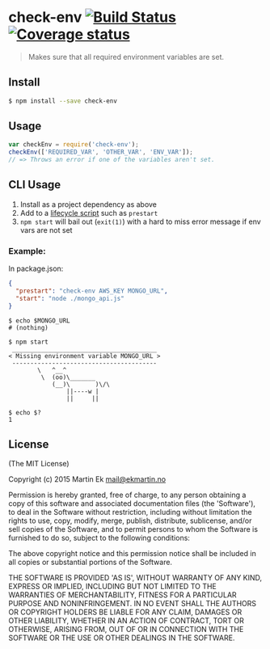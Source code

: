 # check-env [![Build Status](https://ci.frigg.io/badges/ekmartin/check-env/)](https://ci.frigg.io/ekmartin/check-env/last/) [![Coverage status](https://ci.frigg.io/badges/coverage/ekmartin/check-env/)](https://ci.frigg.io/ekmartin/check-env/last/)

> Makes sure that all required environment variables are set. 


## Install

```sh
$ npm install --save check-env
```


## Usage

```js
var checkEnv = require('check-env');
checkEnv(['REQUIRED_VAR', 'OTHER_VAR', 'ENV_VAR']);
// => Throws an error if one of the variables aren't set.
```

## CLI Usage

1. Install as a project dependency as above
2. Add to a [lifecycle script](https://docs.npmjs.com/misc/scripts) such as
   `prestart`
3. `npm start` will bail out (`exit(1)`) with a hard to miss error message if env vars are not set

### Example:

In package.json:

```json
{
  "prestart": "check-env AWS_KEY MONGO_URL",
  "start": "node ./mongo_api.js"
}
```


```
$ echo $MONGO_URL
# (nothing)

$ npm start
 ________________________________________
< Missing environment variable MONGO_URL >
 ----------------------------------------
        \   ^__^
         \  (oo)\_______
            (__)\       )\/\
                ||----w |
                ||     ||

$ echo $?
1
```

## License

(The MIT License)

Copyright (c) 2015 Martin Ek <mail@ekmartin.no>

Permission is hereby granted, free of charge, to any person obtaining a copy of this software and associated documentation files (the 'Software'), to deal in the Software without restriction, including without limitation the rights to use, copy, modify, merge, publish, distribute, sublicense, and/or sell copies of the Software, and to permit persons to whom the Software is furnished to do so, subject to the following conditions:

The above copyright notice and this permission notice shall be included in all copies or substantial portions of the Software.

THE SOFTWARE IS PROVIDED 'AS IS', WITHOUT WARRANTY OF ANY KIND, EXPRESS OR IMPLIED, INCLUDING BUT NOT LIMITED TO THE WARRANTIES OF MERCHANTABILITY, FITNESS FOR A PARTICULAR PURPOSE AND NONINFRINGEMENT. IN NO EVENT SHALL THE AUTHORS OR COPYRIGHT HOLDERS BE LIABLE FOR ANY CLAIM, DAMAGES OR OTHER LIABILITY, WHETHER IN AN ACTION OF CONTRACT, TORT OR OTHERWISE, ARISING FROM, OUT OF OR IN CONNECTION WITH THE SOFTWARE OR THE USE OR OTHER DEALINGS IN THE SOFTWARE.
